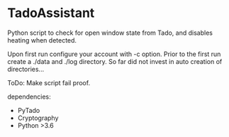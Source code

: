 # TadoAssistant

Python script to check for open window state from Tado, and disables heating when detected.

Upon first run configure your account with -c option. 
Prior to the first run create a ./data and ./log directory. So far did not invest in auto creation of directories...

ToDo: Make script fail proof.

dependencies:
* PyTado
* Cryptography
* Python >3.6
